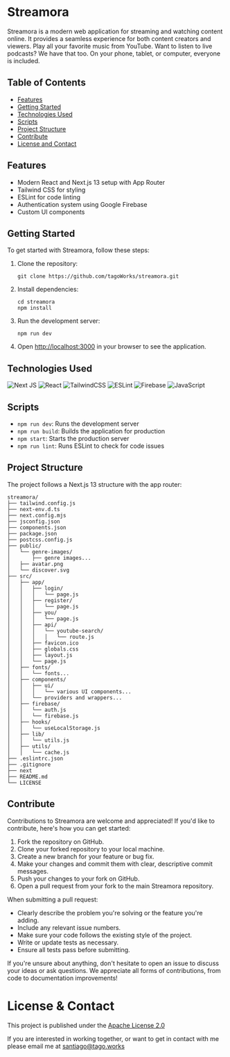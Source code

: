 # Streamora

Streamora is a modern web application for streaming and watching content online. It provides a seamless experience for both content creators and viewers. Play all your favorite music from YouTube. Want to listen to live podcasts? We have that too. On your phone, tablet, or computer, everyone is included.

## Table of Contents

- [Features](#features)
- [Getting Started](#getting-started)
- [Technologies Used](#technologies-used)
- [Scripts](#scripts)
- [Project Structure](#project-structure)
- [Contribute](#Contribute)
- [License and Contact](#license-and-contact)

## Features

- Modern React and Next.js 13 setup with App Router
- Tailwind CSS for styling
- ESLint for code linting
- Authentication system using Google Firebase
- Custom UI components

## Getting Started

To get started with Streamora, follow these steps:

1. Clone the repository:
   ```
   git clone https://github.com/tagoWorks/streamora.git
   ```

2. Install dependencies:
   ```
   cd streamora
   npm install
   ```

3. Run the development server:
   ```
   npm run dev
   ```

4. Open [http://localhost:3000](http://localhost:3000) in your browser to see the application.

## Technologies Used

![Next JS](https://img.shields.io/badge/Next-black?style=for-the-badge&logo=next.js&logoColor=white)
![React](https://img.shields.io/badge/react-%2320232a.svg?style=for-the-badge&logo=react&logoColor=%2361DAFB)
![TailwindCSS](https://img.shields.io/badge/tailwindcss-%2338B2AC.svg?style=for-the-badge&logo=tailwind-css&logoColor=white)
![ESLint](https://img.shields.io/badge/ESLint-4B3263?style=for-the-badge&logo=eslint&logoColor=white)
![Firebase](https://img.shields.io/badge/firebase-a08021?style=for-the-badge&logo=firebase&logoColor=ffcd34)
![JavaScript](https://img.shields.io/badge/javascript-%23323330.svg?style=for-the-badge&logo=javascript&logoColor=%23F7DF1E)



## Scripts

- `npm run dev`: Runs the development server
- `npm run build`: Builds the application for production
- `npm start`: Starts the production server
- `npm run lint`: Runs ESLint to check for code issues

## Project Structure

The project follows a Next.js 13 structure with the app router:

```
streamora/
├── tailwind.config.js
├── next-env.d.ts
├── next.config.mjs
├── jsconfig.json
├── components.json
├── package.json
├── postcss.config.js
├── public/
│   └── genre-images/
│       ├── genre images...
│   ├── avatar.png
│   └── discover.svg
├── src/
│   ├── app/
│   │   ├── login/
│   │   │   └── page.js
│   │   ├── register/
│   │   │   └── page.js
│   │   ├── you/
│   │   │   └── page.js
│   │   ├── api/
│   │   │   └── youtube-search/
│   │   │   │   └── route.js
│   │   ├── favicon.ico
│   │   ├── globals.css
│   │   ├── layout.js
│   │   └── page.js
│   ├── fonts/
│   │   └── fonts...
│   ├── components/
│   │   ├── ui/
│   │   │   └── various UI components...
│   │   └── providers and wrappers...
│   ├── firebase/
│   │   └── auth.js
│   │   └── firebase.js
│   ├── hooks/
│   │   └── useLocalStorage.js
│   ├── lib/
│   │   └── utils.js
│   ├── utils/
│   │   └── cache.js
├── .eslintrc.json
├── .gitignore
├── next
├── README.md
└── LICENSE
```

## Contribute

Contributions to Streamora are welcome and appreciated! If you'd like to contribute, here's how you can get started:

1. Fork the repository on GitHub.
2. Clone your forked repository to your local machine.
3. Create a new branch for your feature or bug fix.
4. Make your changes and commit them with clear, descriptive commit messages.
5. Push your changes to your fork on GitHub.
6. Open a pull request from your fork to the main Streamora repository.

When submitting a pull request:
- Clearly describe the problem you're solving or the feature you're adding.
- Include any relevant issue numbers.
- Make sure your code follows the existing style of the project.
- Write or update tests as necessary.
- Ensure all tests pass before submitting.

If you're unsure about anything, don't hesitate to open an issue to discuss your ideas or ask questions. We appreciate all forms of contributions, from code to documentation improvements!

# License & Contact
This project is published under the [Apache License 2.0](./LICENSE)

If you are interested in working together, or want to get in contact with me please email me at santiago@tago.works
